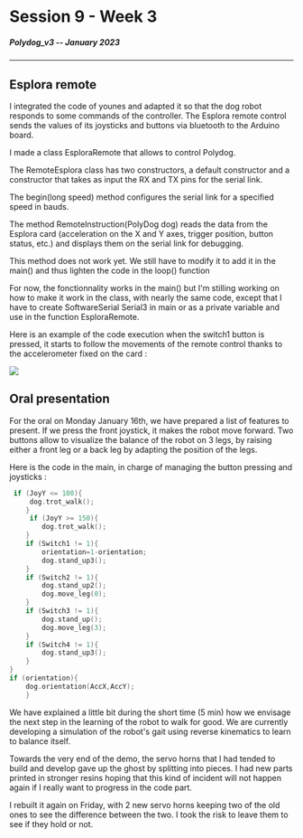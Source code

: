# Session 9 - Week 3

##### Polydog_v3 -- January 2023

-----

## Esplora remote

I integrated the code of younes and adapted it so that the dog robot responds to some commands of the controller. The Esplora remote control sends the values of its joysticks and buttons via bluetooth to the Arduino board. 

I made a class EsploraRemote that allows to control Polydog.

The RemoteEsplora class has two constructors, a default constructor and a constructor that takes as input the RX and TX pins for the serial link.

The begin(long speed) method configures the serial link for a specified speed in bauds.

The method RemoteInstruction(PolyDog dog) reads the data from the Esplora card (acceleration on the X and Y axes, trigger position, button status, etc.) and displays them on the serial link for debugging.

This method does not work yet. We still have to modify it to add it in the main() and thus lighten the code in the loop() function

For now, the fonctionnality works in the main() but I'm stilling working on how to make it work in the class, with nearly the same code, except that I have to create SoftwareSerial Serial3 in main or as a private variable and use in the function EsploraRemote.

Here is an example of the code execution when the switch1 button is pressed, it starts to follow the movements of the remote control thanks to the accelerometer fixed on the card :

![](orientation.gif)


## Oral presentation


For the oral on Monday January 16th, we have prepared a list of features to present. If we press the front joystick, it makes the robot move forward. Two buttons allow to visualize the balance of the robot on 3 legs, by raising either a front leg or a back leg by adapting the position of the legs.



Here is the code in the main, in charge of managing the button pressing and joysticks : 

```c++
 if (JoyY <= 100){
     dog.trot_walk();
    }
     if (JoyY >= 150){
        dog.trot_walk();
    }
    if (Switch1 != 1){
        orientation=1-orientation;
        dog.stand_up3();
    }
    if (Switch2 != 1){
        dog.stand_up2();
        dog.move_leg(0);
    }
    if (Switch3 != 1){
        dog.stand_up();
        dog.move_leg(3);
    }
    if (Switch4 != 1){
        dog.stand_up3();
    }
}
if (orientation){
    dog.orientation(AccX,AccY);
    }
```

We have explained a little bit during the short time (5 min) how we envisage the next step in the learning of the robot to walk for good. We are currently developing a simulation of the robot's gait using reverse kinematics to learn to balance itself. 

Towards the very end of the demo, the servo horns that I had tended to build and develop gave up the ghost by splitting into pieces. I had new parts printed in stronger resins hoping that this kind of incident will not happen again if I really want to progress in the code part.

I rebuilt it again on Friday, with 2 new servo horns keeping two of the old ones to see the difference between the two. I took the risk to leave them to see if they hold or not.

